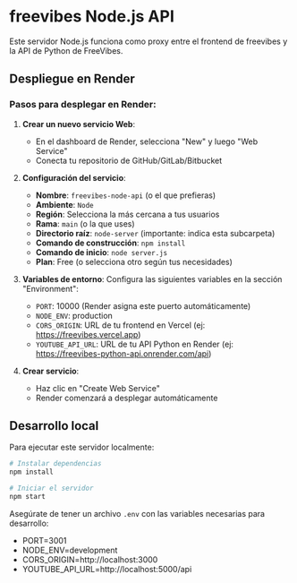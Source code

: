# freevibes Node.js API

Este servidor Node.js funciona como proxy entre el frontend de freevibes y la API de Python de FreeVibes.

## Despliegue en Render

### Pasos para desplegar en Render:

1. **Crear un nuevo servicio Web**:
   - En el dashboard de Render, selecciona "New" y luego "Web Service"
   - Conecta tu repositorio de GitHub/GitLab/Bitbucket

2. **Configuración del servicio**:
   - **Nombre**: `freevibes-node-api` (o el que prefieras)
   - **Ambiente**: `Node`
   - **Región**: Selecciona la más cercana a tus usuarios
   - **Rama**: `main` (o la que uses)
   - **Directorio raíz**: `node-server` (importante: indica esta subcarpeta)
   - **Comando de construcción**: `npm install`
   - **Comando de inicio**: `node server.js`
   - **Plan**: Free (o selecciona otro según tus necesidades)

3. **Variables de entorno**:
   Configura las siguientes variables en la sección "Environment":
   - `PORT`: 10000 (Render asigna este puerto automáticamente)
   - `NODE_ENV`: production
   - `CORS_ORIGIN`: URL de tu frontend en Vercel (ej: https://freevibes.vercel.app)
   - `YOUTUBE_API_URL`: URL de tu API Python en Render (ej: https://freevibes-python-api.onrender.com/api)

4. **Crear servicio**:
   - Haz clic en "Create Web Service"
   - Render comenzará a desplegar automáticamente

## Desarrollo local

Para ejecutar este servidor localmente:

```bash
# Instalar dependencias
npm install

# Iniciar el servidor
npm start
```

Asegúrate de tener un archivo `.env` con las variables necesarias para desarrollo:
- PORT=3001
- NODE_ENV=development
- CORS_ORIGIN=http://localhost:3000
- YOUTUBE_API_URL=http://localhost:5000/api 